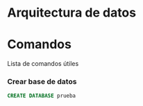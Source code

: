 # Arquitectura de datos

# Comandos

Lista de comandos útiles

### Crear base de datos

```SQL
CREATE DATABASE prueba
```
